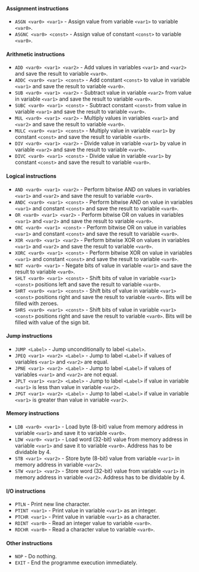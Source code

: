 #### Assignment instructions

+ `ASGN <var0> <var1>` - Assign value from variable `<var1>` to variable `<var0>`.
+ `ASGNC <var0> <const>` - Assign value of constant `<const>` to variable `<var0>`.

#### Arithmetic instructions

+ `ADD <var0> <var1> <var2>` - Add values in variables `<var1>` and `<var2>` and
  save the result to variable `<var0>`.
+ `ADDC <var0> <var1> <const>` - Add constant `<const>` to value in variable `<var1>`
  and save the result to variable `<var0>`.
+ `SUB <var0> <var1> <var2>` - Subtract value in variable `<var2>` from value in
  variable `<var1>` and save the result to variable `<var0>`.
+ `SUBC <var0> <var1> <const>` - Subtract constant `<const>` from value in variable `<var1>`
  and save the result to variable `<var0>`.
+ `MUL <var0> <var1> <var2>` - Multiply values in variables `<var1>` and `<var2>` and
  save the result to variable `<var0>`.
+ `MULC <var0> <var1> <const>` - Multiply value in variable `<var1>` by constant
  `<const>` and save the result to variable `<var0>`.
+ `DIV <var0> <var1> <var2>` - Divide value in variable `<var1>` by value in variable
  `<var2>` and save the result to variable `<var0>`.
+ `DIVC <var0> <var1> <const>` - Divide value in variable `<var1>` by constant
  `<const>` and save the result to variable `<var0>`.

#### Logical instructions

+ `AND <var0> <var1> <var2>` - Perform bitwise AND on values in variables `<var1>` and
  `<var2>` and save the result to variable `<var0>`.
+ `ANDC <var0> <var1> <const>` - Perform bitwise AND on value in variables `<var1>` and
  constant `<const>` and save the result to variable `<var0>`.
+ `OR <var0> <var1> <var2>` - Perform bitwise OR on values in variables `<var1>` and
  `<var2>` and save the result to variable `<var0>`.
+ `ORC <var0> <var1> <const>` - Perform bitwise OR on value in variables `<var1>` and
  constant `<const>` and save the result to variable `<var0>`.
+ `XOR <var0> <var1> <var2>` - Perform bitwise XOR on values in variables `<var1>` and
  `<var2>` and save the result to variable `<var0>`.
+ `XORC <var0> <var1> <const>` - Perform bitwise XOR on value in variables `<var1>` and
  constant `<const>` and save the result to variable `<var0>`.
+ `NOT <var0> <var1>` - Negate bits of value in variable `<var1>` and save the result to
  variable `<var0>`.
+ `SHLT <var0> <var1> <const>` - Shift bits of value in variable `<var1>` `<const>`
  positions left and save the result to variable `<var0>`.
+ `SHRT <var0> <var1> <const>` - Shift bits of value in variable `<var1>` `<const>`
  positions right and save the result to variable `<var0>`. Bits will be filled with zeroes.
+ `SHRS <var0> <var1> <const>` - Shift bits of value in variable `<var1>` `<const>`
  positions right and save the result to variable `<var0>`. Bits will be filled with value of
  the sign bit.

#### Jump instructions

+ `JUMP <Label>` - Jump unconditionally to label `<Label>`.
+ `JPEQ <var1> <var2> <Label>` - Jump to label `<Label>` if values of variables `<var1>`
  and `<var2>` are equal.
+ `JPNE <var1> <var2> <Label>` - Jump to label `<Label>` if values of variables `<var1>`
  and `<var2>` are not equal.
+ `JPLT <var1> <var2> <Label>` - Jump to label `<Label>` if value in variable `<var1>`
  is less than value in variable `<var2>`.
+ `JPGT <var1> <var2> <Label>` - Jump to label `<Label>` if value in variable `<var1>`
  is greater than value in variable `<var2>`.

#### Memory instructions

+ `LDB <var0> <var1>` - Load byte (8-bit) value from memory address in variable `<var1>` and
  save it to variable `<var0>`.
+ `LDW <var0> <var1>` - Load word (32-bit) value from memory address in variable `<var1>` and
  save it to variable `<var0>`. Address has to be dividable by 4.
+ `STB <var1> <var2>` - Store byte (8-bit) value from variable `<var1>` in memory address in
  variable `<var2>`.
+ `STW <var1> <var2>` - Store word (32-bit) value from variable `<var1>` in memory address in
  variable `<var2>`. Address has to be dividable by 4.

#### I/O instructions

+ `PTLN` - Print new line character.
+ `PTINT <var1>` - Print value in variable `<var1>` as an integer.
+ `PTCHR <var1>` - Print value in variable `<var1>` as a character.
+ `RDINT <var0>` - Read an integer value to variable `<var0>`.
+ `RDCHR <var0>` - Read a character value to variable `<var0>`.

#### Other instructions

+ `NOP` - Do nothing.
+ `EXIT` - End the programme execution immediately.
